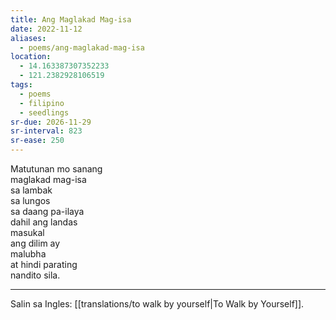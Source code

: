 ```yaml
---
title: Ang Maglakad Mag-isa
date: 2022-11-12
aliases:
  - poems/ang-maglakad-mag-isa
location:
  - 14.163387307352233
  - 121.2382928106519
tags:
  - poems
  - filipino
  - seedlings
sr-due: 2026-11-29
sr-interval: 823
sr-ease: 250
---
```

Matutunan mo sanang  
maglakad mag-isa  
sa lambak  
sa lungos  
sa daang pa-ilaya  
dahil ang landas  
masukal  
ang dilim ay  
malubha  
at hindi parating  
nandito sila.  

---
Salin sa Ingles: [[translations/to walk by yourself|To Walk by Yourself]].